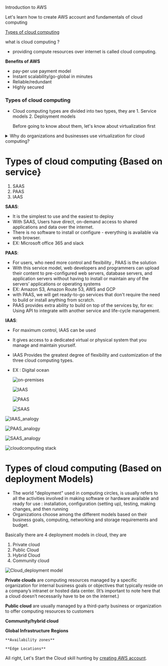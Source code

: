 Introduction to AWS

Let's learn how to create AWS account and fundamentals of cloud computing 

[Types of cloud computing](#types-of-cloud-computing)

what is cloud computing ?
- providing compute resources over internet is called cloud computing.

**Benefits of AWS**
- pay-per use payment model
- Instant scalability/go-global in minutes
- Reliable/redundant
- Highly secured
  

### Types of cloud computing

- Cloud computing types are divided into two types, they are 1. Service models 2. Deployment models
  
  Before going to know about them, let's know about virtualization first
<details>
<summary>Why do organizations and businesses use virtualization for cloud computing? </summary><br><b>

using virtualization increases the efficient use of hardware, which in turn lowers the cost of building, sustaining, and hosting computers in data centers as a cloud service. Virtualization products are therefore extremely important to businesses operating private or public clouds.
</b></details>


# Types of cloud computing {Based on service}
1. SAAS
2. PAAS
3. IAAS
   
**SAAS**:
- It is the simplest to use and the easiest to deploy
- With SAAS, Users have direct, on-demand access to shared applications and data over the internet.
- There is no software to install or configure - everything is available via web browser.
- EX: Microsoft office 365 and slack

**PAAS**:
- For users, who need more control and flexibility , PAAS is the solution
- With this service model, web developers and programmers can upload their content to pre-configured web servers, database servers, and application servers without having to install or maintain any of the servers’ applications or operating systems
- EX: Amazon S3, Amazon Route 53, AWS and GCP 
- with PAAS, we will get ready-to-go services that don't require the need to build or install anything from scratch.
- PAAS provides extra ability to build on top of the services by, for ex: Using API to integrate with another service and life-cycle management.

**IAAS**:
- For maximum control, IAAS can be used
- It gives access to a dedicated virtual or physical system that you manage and maintain yourself.
- IAAS Provides the greatest degree of flexibility and customization of the three cloud computing types.
- EX : Digital ocean
  
  ![on-premises](/images/on-Premises.png)

  ![IAAS](/images/IAAS.png)

  ![PAAS](/images/PAAS.png)

  ![SAAS](/images/SAAS.png)

![IAAS_analogy](/images/IAAS_analogy.png)

![PAAS_analogy](/images/PAAS_analogy.png)

![SAAS_analogy](/images/SAAS_analogy.png)


![cloudcomputing stack](/Images/Types%20of%20Cloud%20Computing%20Stack.png)

# Types of cloud computing (Based on deployment Models)
- The world "deployment" used in computing circles, is usually refers to all the activities involved in making software or hardware available and ready for use : installation, configuration (setting up), testing, making changes, and then running
- Organizations choose among the different models based on their business goals, computing, networking and storage requirements and budget.

Basically there are 4 deployment models in cloud, they are

1. Private cloud
2. Public Cloud
3. Hybrid Cloud
4. Community cloud

![Cloud_deployment model](/images/Cloud%20Deployment%20Model.png)

**Private clouds** are computing resources managed by a specific organization for internal business goals or objectives that typically reside on a company’s intranet or hosted data center. (It’s important to note here that a cloud doesn’t necessarily have to be on the internet.) 

**Public cloud** are usually managed by a third-party business or organization to offer computing resources to customers

**Community/hybrid cloud**

**Global Infrastructure**
    **Regions**

    **Availability zones**

    **Edge Locations**

All right, Let's Start the Cloud skill hunting by [creating AWS account](https://charanwrites.hashnode.dev/how-to-create-free-tier-aws-account).

